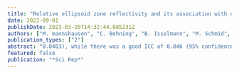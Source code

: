 ```yaml
---
title: "Relative ellipsoid zone reflectivity and its association with disease severity in age-related macular degeneration: a MACUSTAR study report"
date: 2022-09-01
publishDate: 2023-03-26T14:32:44.085231Z
authors: ["M. mannshausen", "C. Behning", "B. Isselmann", "M. Schmid", "R. P. Finger", "F. G. Holz", "S. Schmitz-Valckenberg", "M. Pfau", "S. Thiele", "H. Agostini", "L. Altay", "R. Atia", "F. Bandello", "P. G. Basile", "C. Behning", "M. Belmouhand", "M. Berger", "A. Binns", "C. J. F. Boon", "M. ttger", "C. Bouchet", "J. E. Brazier", "T. Butt", "C. Carapezzi", "J. Carlton", "A. Carneiro", "A. Charil", "R. Coimbra", "M. Cozzi", "D. P. Crabb", "J. Cunha-Vaz", "C. Dahlke", "L. de Sisternes", "H. Dunbar", "R. P. Finger", "E. Fletcher", "H. Floyd", "C. Francisco", "M. Gutfleisch", "R. Hogg", "F. G. Holz", "C. B. Hoyng", "A. Kilani", "J. tzschmar", "L. hlewein", "M. Larsen", "S. Leal", "Y. T. E. Lechanteur", "U. F. O. Luhmann", "A. ning", "I. Marques", "C. Martinho", "G. Montesano", "Z. Mulyukov", "M. Paques", "B. Parodi", "M. Parravano", "S. Penas", "T. Peters", "T. Peto", "M. Pfau", "S. Poor", "S. Priglinger", "D. Rowen", "G. S. Rubin", "J. Sahel", "C. nchez", "O. Sander", "M. mannshausen", "M. Schmid", "S. Schmitz-Valckenberg", "H. Schrinner-Fenske", "J. Siedlecki", "R. Silva", "A. Skelly", "E. Souied", "G. Staurenghi", "L. hr", "D. J. Taylor", "J. H. Terheyden", "S. Thiele", "A. Tufail", "M. Varano", "L. Vieweg", "L. Wintergerst", "A. Wolf", "N. Zakaria"]
publication_types: ["2"]
abstract: "0.0403), while there was a good ICC of 0.846 (95% confidence interval: 0.809; 0.876) in the overall study cohort. This study showed an association of rEZR with increasing disease severity and the presence of iAMD high-risk features. Further studies are necessary to evaluate the rEZR's value as a novel biomarker for AMD and disease progression."
featured: false
publication: "*Sci Rep*"
---
```



